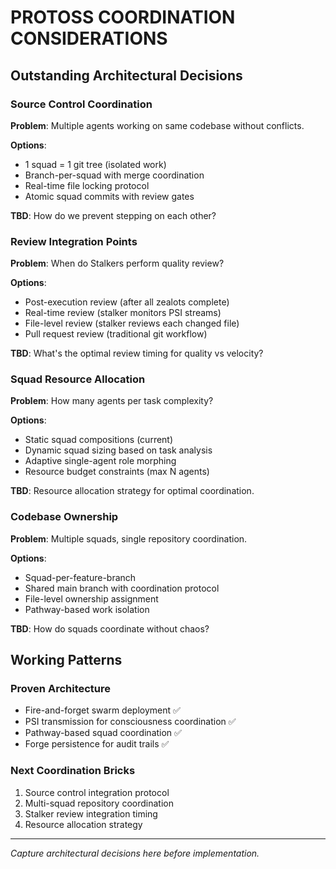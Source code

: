 # PROTOSS COORDINATION CONSIDERATIONS

## Outstanding Architectural Decisions

### Source Control Coordination
**Problem**: Multiple agents working on same codebase without conflicts.

**Options**:
- 1 squad = 1 git tree (isolated work)
- Branch-per-squad with merge coordination  
- Real-time file locking protocol
- Atomic squad commits with review gates

**TBD**: How do we prevent stepping on each other?

### Review Integration Points
**Problem**: When do Stalkers perform quality review?

**Options**:
- Post-execution review (after all zealots complete)
- Real-time review (stalker monitors PSI streams)  
- File-level review (stalker reviews each changed file)
- Pull request review (traditional git workflow)

**TBD**: What's the optimal review timing for quality vs velocity?

### Squad Resource Allocation  
**Problem**: How many agents per task complexity?

**Options**:
- Static squad compositions (current)
- Dynamic squad sizing based on task analysis
- Adaptive single-agent role morphing
- Resource budget constraints (max N agents)

**TBD**: Resource allocation strategy for optimal coordination.

### Codebase Ownership
**Problem**: Multiple squads, single repository coordination.

**Options**:
- Squad-per-feature-branch
- Shared main branch with coordination protocol
- File-level ownership assignment
- Pathway-based work isolation

**TBD**: How do squads coordinate without chaos?

## Working Patterns

### Proven Architecture
- Fire-and-forget swarm deployment ✅
- PSI transmission for consciousness coordination ✅  
- Pathway-based squad coordination ✅
- Forge persistence for audit trails ✅

### Next Coordination Bricks
1. Source control integration protocol
2. Multi-squad repository coordination  
3. Stalker review integration timing
4. Resource allocation strategy

---
*Capture architectural decisions here before implementation.*